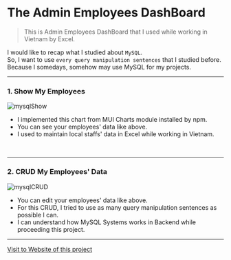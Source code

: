 # The Admin Employees DashBoard

> This is Admin Employees DashBoard that I used while working in Vietnam by Excel.

I would like to recap what I studied about `MySQL`.
<br>
So, I want to use `every query manipulation sentences` that I studied before.
<br>
Because I somedays, somehow may use MySQL for my projects.

***

### 1. Show My Employees

![mysqlShow](https://user-images.githubusercontent.com/83178592/189536833-f1ef7ecc-ec38-4ad9-902a-074e66d96318.gif)

- I implemented this chart from MUI Charts module installed by npm.
- You can see your employees' data like above.
- I used to maintain local staffs' data in Excel while working in Vietnam.

<br>

***

### 2. CRUD My Employees' Data

![mysqlCRUD](https://user-images.githubusercontent.com/83178592/189536862-5e7a51a4-01c1-4b9b-92f5-228b3dab85c0.gif)

- You can edit your employees' data like above.
- For this CRUD, I tried to use as many query manipulation sentences as possible I can.
- I can understand how MySQL Systems works in Backend while proceeding this project.

***
[Visit to Website of this project](https://mysqlrecap.netlify.app/)
